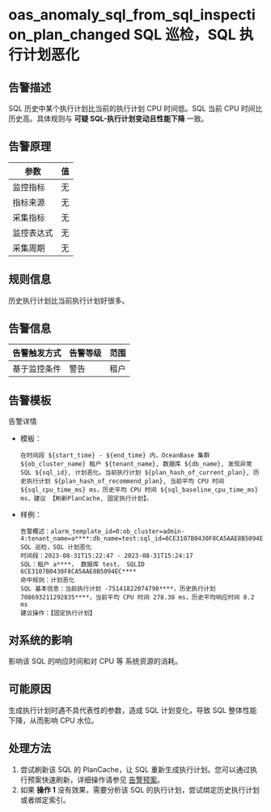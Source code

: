 # oas_anomaly_sql_from_sql_inspection_plan_changed SQL 巡检，SQL 执行计划恶化

## 告警描述

SQL 历史中某个执行计划比当前的执行计划 CPU 时间低。SQL 当前 CPU 时间比历史高。具体规则与 **可疑 SQL-执行计划变动且性能下降** 一致。

## 告警原理

| 参数 | 值 |
| --- | --- |
| 监控指标 | 无 |
| 指标来源 | 无 |
| 采集指标 | 无 |
| 监控表达式 | 无 |
| 采集周期 | 无 |

## 规则信息

历史执行计划比当前执行计划好很多。

## 告警信息

| 告警触发方式 | 告警等级 | 范围 |
| --- | --- | --- |
| 基于监控条件 | 警告 | 租户 |

## 告警模板

告警详情

* 模板：

  ```text
  在时间段 ${start_time} - ${end_time} 内，OceanBase 集群 ${ob_cluster_name} 租户 ${tenant_name}, 数据库 ${db_name}, 发现异常 SQL ${sql_id}, 计划恶化。当前执行计划 ${plan_hash_of_current_plan}, 历史执行计划 ${plan_hash_of_recommend_plan}, 当前平均 CPU 时间 ${sql_cpu_time_ms} ms，历史平均 CPU 时间 ${sql_baseline_cpu_time_ms} ms，建议 【刷新PlanCache, 固定执行计划】。
  ```

* 样例：

  ```text
  告警概述：alarm_template_id=0:ob_cluster=admin-4:tenant_name=a****:db_name=test:sql_id=6CE3107B0430F8CA5AAE8B5094EC****:recommend_operations=FLUSH_PLAN_CACHE,PLAN_BINDING SQL 巡检，SQL 计划恶化
  时间段：2023-08-31T15:22:47 - 2023-08-31T15:24:17
  SQL：租户 a****， 数据库 test， SQLID 6CE3107B0430F8CA5AAE8B5094EC****
  命中规则：计划恶化
  SQL 基本信息：当前执行计划 -75141822074798****，历史执行计划 708693211292835****，当前平均 CPU 时间 278.38 ms，历史平均响应时间 0.2 ms
  建议操作：【固定执行计划】
  ```

## 对系统的影响

影响该 SQL 的响应时间和对 CPU 等 系统资源的消耗。

## 可能原因

生成执行计划时遇不具代表性的参数，造成 SQL 计划变化，导致 SQL 整体性能下降，从而影响 CPU 水位。

## 处理方法

1. 尝试刷新该 SQL 的 PlanCache，让 SQL 重新生成执行计划。您可以通过执行预案快速刷新，详细操作请参见 [告警预案](../500.appendix/400.execute-the-plan.md)。
2. 如果 **操作 1** 没有效果，需要分析该 SQL 的执行计划，尝试绑定历史执行计划或者绑定索引。
